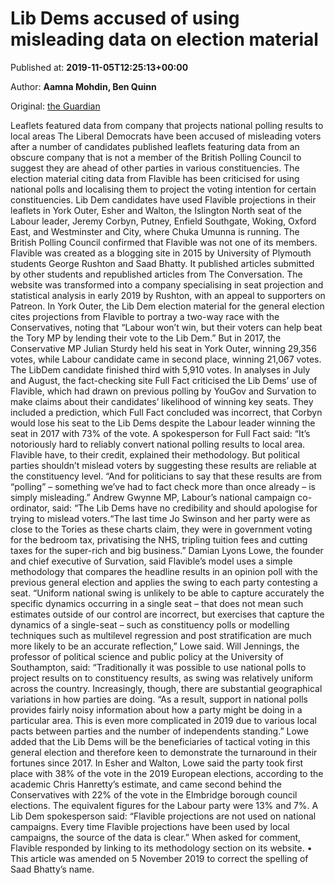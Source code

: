 
# Lib Dems accused of using misleading data on election material

Published at: **2019-11-05T12:25:13+00:00**

Author: **Aamna Mohdin, Ben Quinn**

Original: [the Guardian](https://www.theguardian.com/politics/2019/nov/05/liberal-democrats-accused-using-misleading-data-election-material)

Leaflets featured data from company that projects national polling results to local areas
The Liberal Democrats have been accused of misleading voters after a number of candidates published leaflets featuring data from an obscure company that is not a member of the British Polling Council to suggest they are ahead of other parties in various constituencies.
The election material citing data from Flavible has been criticised for using national polls and localising them to project the voting intention for certain constituencies.
Lib Dem candidates have used Flavible projections in their leaflets in York Outer, Esher and Walton, the Islington North seat of the Labour leader, Jeremy Corbyn, Putney, Enfield Southgate, Woking, Oxford East, and Westminster and City, where Chuka Umunna is running.
The British Polling Council confirmed that Flavible was not one of its members.
Flavible was created as a blogging site in 2015 by University of Plymouth students George Rushton and Saad Bhatty. It published articles submitted by other students and republished articles from The Conversation. The website was transformed into a company specialising in seat projection and statistical analysis in early 2019 by Rushton, with an appeal to supporters on Patreon.
In York Outer, the Lib Dem election material for the general election cites projections from Flavible to portray a two-way race with the Conservatives, noting that “Labour won’t win, but their voters can help beat the Tory MP by lending their vote to the Lib Dem.” But in 2017, the Conservative MP Julian Sturdy held his seat in York Outer, winning 29,356 votes, while Labour candidate came in second place, winning 21,067 votes. The LibDem candidate finished third with 5,910 votes.
In analyses in July and August, the fact-checking site Full Fact criticised the Lib Dems’ use of Flavible, which had drawn on previous polling by YouGov and Survation to make claims about their candidates’ likelihood of winning key seats. They included a prediction, which Full Fact concluded was incorrect, that Corbyn would lose his seat to the Lib Dems despite the Labour leader winning the seat in 2017 with 73% of the vote.
A spokesperson for Full Fact said: “It’s notoriously hard to reliably convert national polling results to local area. Flavible have, to their credit, explained their methodology. But political parties shouldn’t mislead voters by suggesting these results are reliable at the constituency level.
“And for politicians to say that these results are from “polling” – something we’ve had to fact check more than once already – is simply misleading.”
Andrew Gwynne MP, Labour’s national campaign co-ordinator, said: “The Lib Dems have no credibility and should apologise for trying to mislead voters.“The last time Jo Swinson and her party were as close to the Tories as these charts claim, they were in government voting for the bedroom tax, privatising the NHS, tripling tuition fees and cutting taxes for the super-rich and big business.”
Damian Lyons Lowe, the founder and chief executive of Survation, said Flavible’s model uses a simple methodology that compares the headline results in an opinion poll with the previous general election and applies the swing to each party contesting a seat.
“Uniform national swing is unlikely to be able to capture accurately the specific dynamics occurring in a single seat – that does not mean such estimates outside of our control are incorrect, but exercises that capture the dynamics of a single-seat – such as constituency polls or modelling techniques such as multilevel regression and post stratification are much more likely to be an accurate reflection,” Lowe said.
Will Jennings, the professor of political science and public policy at the University of Southampton, said: “Traditionally it was possible to use national polls to project results on to constituency results, as swing was relatively uniform across the country. Increasingly, though, there are substantial geographical variations in how parties are doing.
“As a result, support in national polls provides fairly noisy information about how a party might be doing in a particular area. This is even more complicated in 2019 due to various local pacts between parties and the number of independents standing.”
Lowe added that the Lib Dems will be the beneficiaries of tactical voting in this general election and therefore keen to demonstrate the turnaround in their fortunes since 2017. In Esher and Walton, Lowe said the party took first place with 38% of the vote in the 2019 European elections, according to the academic Chris Hanretty’s estimate, and came second behind the Conservatives with 22% of the vote in the Elmbridge borough council elections. The equivalent figures for the Labour party were 13% and 7%.
A Lib Dem spokesperson said: “Flavible projections are not used on national campaigns. Every time Flavible projections have been used by local campaigns, the source of the data is clear.”
When asked for comment, Flavible responded by linking to its methodology section on its website.
• This article was amended on 5 November 2019 to correct the spelling of Saad Bhatty’s name.

